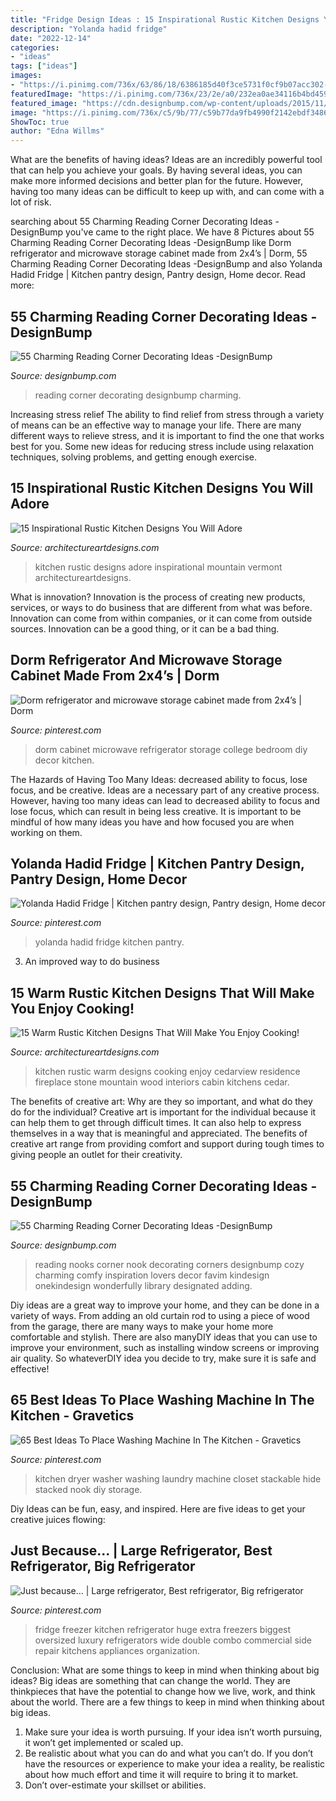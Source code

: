 ```yaml
---
title: "Fridge Design Ideas : 15 Inspirational Rustic Kitchen Designs You Will Adore"
description: "Yolanda hadid fridge"
date: "2022-12-14"
categories:
- "ideas"
tags: ["ideas"]
images:
- "https://i.pinimg.com/736x/63/86/18/6386185d40f3ce5731f0cf9b07acc302--large-fridge-kitchen-organization.jpg"
featuredImage: "https://i.pinimg.com/736x/23/2e/a0/232ea0ae34116b4bd45919ad42bf8459.jpg"
featured_image: "https://cdn.designbump.com/wp-content/uploads/2015/11/reading-corner-nook08.jpg"
image: "https://i.pinimg.com/736x/c5/9b/77/c59b77da9fb4990f2142ebdf348634bc.jpg"
ShowToc: true
author: "Edna Willms"
---
```



What are the benefits of having ideas?
Ideas are an incredibly powerful tool that can help you achieve your goals. By having several ideas, you can make more informed decisions and better plan for the future. However, having too many ideas can be difficult to keep up with, and can come with a lot of risk.

	

		
searching about 55 Charming Reading Corner Decorating Ideas -DesignBump you've came to the right place. We have 8 Pictures about 55 Charming Reading Corner Decorating Ideas -DesignBump like Dorm refrigerator and microwave storage cabinet made from 2x4’s | Dorm, 55 Charming Reading Corner Decorating Ideas -DesignBump and also Yolanda Hadid Fridge | Kitchen pantry design, Pantry design, Home decor. Read more:
		
    
## 55 Charming Reading Corner Decorating Ideas -DesignBump

<img loading=lazy src="https://cdn.designbump.com/wp-content/uploads/2015/11/reading-corner-nook22.jpg" onerror="this.onerror=null;this.src='https://tse4.mm.bing.net/th?id=OIP.tLGY7aJv86MNIoTHpz4ocQHaKN&amp;pid=15.1';" alt="55 Charming Reading Corner Decorating Ideas -DesignBump">

_Source: designbump.com_

>reading corner decorating designbump charming. 

	

Increasing stress relief
The ability to find relief from stress through a variety of means can be an effective way to manage your life. There are many different ways to relieve stress, and it is important to find the one that works best for you. Some new ideas for reducing stress include using relaxation techniques, solving problems, and getting enough exercise.

    
## 15 Inspirational Rustic Kitchen Designs You Will Adore

<img loading=lazy src="https://www.architectureartdesigns.com/wp-content/uploads/2016/08/15-Inspirational-Rustic-Kitchen-Designs-You-Will-Adore-8-630x916.jpg" onerror="this.onerror=null;this.src='https://tse3.mm.bing.net/th?id=OIP.heL3Soeeci0-EoxvMsYkTQHaKx&amp;pid=15.1';" alt="15 Inspirational Rustic Kitchen Designs You Will Adore">

_Source: architectureartdesigns.com_

>kitchen rustic designs adore inspirational mountain vermont architectureartdesigns. 

	

What is innovation?
Innovation is the process of creating new products, services, or ways to do business that are different from what was before. Innovation can come from within companies, or it can come from outside sources. Innovation can be a good thing, or it can be a bad thing.

    
## Dorm Refrigerator And Microwave Storage Cabinet Made From 2x4’s | Dorm

<img loading=lazy src="https://i.pinimg.com/736x/c5/9b/77/c59b77da9fb4990f2142ebdf348634bc.jpg" onerror="this.onerror=null;this.src='https://tse3.mm.bing.net/th?id=OIP.3PgBavQVsbBFtewKOwqZ-gHaJ3&amp;pid=15.1';" alt="Dorm refrigerator and microwave storage cabinet made from 2x4’s | Dorm">

_Source: pinterest.com_

>dorm cabinet microwave refrigerator storage college bedroom diy decor kitchen. 

	

The Hazards of Having Too Many Ideas: decreased ability to focus, lose focus, and be creative.
Ideas are a necessary part of any creative process. However, having too many ideas can lead to decreased ability to focus and lose focus, which can result in being less creative. It is important to be mindful of how many ideas you have and how focused you are when working on them.

    
## Yolanda Hadid Fridge | Kitchen Pantry Design, Pantry Design, Home Decor

<img loading=lazy src="https://i.pinimg.com/736x/a5/17/30/a51730543b56097f7527ce4112beef4a.jpg" onerror="this.onerror=null;this.src='https://tse2.mm.bing.net/th?id=OIP.q6OBzFvl8MNRTwp5suFHyAHaLS&amp;pid=15.1';" alt="Yolanda Hadid Fridge | Kitchen pantry design, Pantry design, Home decor">

_Source: pinterest.com_

>yolanda hadid fridge kitchen pantry. 

	

3. An improved way to do business

    
## 15 Warm Rustic Kitchen Designs That Will Make You Enjoy Cooking!

<img loading=lazy src="http://www.architectureartdesigns.com/wp-content/uploads/2015/01/15-Warm-Rustic-Kitchen-Designs-That-Will-Make-You-Enjoy-Cooking-9-630x420.jpg" onerror="this.onerror=null;this.src='https://tse4.mm.bing.net/th?id=OIP.yPYLIUQIY_WPkvB72AQxAAHaE8&amp;pid=15.1';" alt="15 Warm Rustic Kitchen Designs That Will Make You Enjoy Cooking!">

_Source: architectureartdesigns.com_

>kitchen rustic warm designs cooking enjoy cedarview residence fireplace stone mountain wood interiors cabin kitchens cedar. 

	

The benefits of creative art: Why are they so important, and what do they do for the individual?
Creative art is important for the individual because it can help them to get through difficult times. It can also help to express themselves in a way that is meaningful and appreciated. The benefits of creative art range from providing comfort and support during tough times to giving people an outlet for their creativity.

    
## 55 Charming Reading Corner Decorating Ideas -DesignBump

<img loading=lazy src="https://cdn.designbump.com/wp-content/uploads/2015/11/reading-corner-nook08.jpg" onerror="this.onerror=null;this.src='https://tse1.mm.bing.net/th?id=OIP.Pt200OS5GDaQzj09eI_-DQHaLH&amp;pid=15.1';" alt="55 Charming Reading Corner Decorating Ideas -DesignBump">

_Source: designbump.com_

>reading nooks corner nook decorating corners designbump cozy charming comfy inspiration lovers decor favim kindesign onekindesign wonderfully library designated adding. 

	

Diy ideas are a great way to improve your home, and they can be done in a variety of ways. From adding an old curtain rod to using a piece of wood from the garage, there are many ways to make your home more comfortable and stylish. There are also manyDIY ideas that you can use to improve your environment, such as installing window screens or improving air quality. So whateverDIY idea you decide to try, make sure it is safe and effective!

    
## 65 Best Ideas To Place Washing Machine In The Kitchen - Gravetics

<img loading=lazy src="https://i.pinimg.com/736x/23/2e/a0/232ea0ae34116b4bd45919ad42bf8459.jpg" onerror="this.onerror=null;this.src='https://tse2.mm.bing.net/th?id=OIP.gBwK1Ul8clH9TLq9eceduQAAAA&amp;pid=15.1';" alt="65 Best Ideas To Place Washing Machine In The Kitchen - Gravetics">

_Source: pinterest.com_

>kitchen dryer washer washing laundry machine closet stackable hide stacked nook diy storage. 

	

Diy Ideas can be fun, easy, and inspired. Here are five ideas to get your creative juices flowing:

    
## Just Because... | Large Refrigerator, Best Refrigerator, Big Refrigerator

<img loading=lazy src="https://i.pinimg.com/736x/63/86/18/6386185d40f3ce5731f0cf9b07acc302--large-fridge-kitchen-organization.jpg" onerror="this.onerror=null;this.src='https://tse2.mm.bing.net/th?id=OIP.y22wAXnNnHESKuXNi5822AAAAA&amp;pid=15.1';" alt="Just because... | Large refrigerator, Best refrigerator, Big refrigerator">

_Source: pinterest.com_

>fridge freezer kitchen refrigerator huge extra freezers biggest oversized luxury refrigerators wide double combo commercial side repair kitchens appliances organization. 

	

Conclusion: What are some things to keep in mind when thinking about big ideas?
Big ideas are something that can change the world. They are thinkpieces that have the potential to change how we live, work, and think about the world. There are a few things to keep in mind when thinking about big ideas. 
1. Make sure your idea is worth pursuing. If your idea isn’t worth pursuing, it won’t get implemented or scaled up. 
2. Be realistic about what you can do and what you can’t do. If you don’t have the resources or experience to make your idea a reality, be realistic about how much effort and time it will require to bring it to market. 
3. Don’t over-estimate your skillset or abilities.

